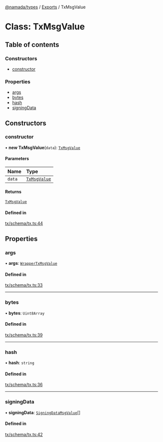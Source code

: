 [@namada/types](../README.md) / [Exports](../modules.md) / TxMsgValue

# Class: TxMsgValue

## Table of contents

### Constructors

- [constructor](TxMsgValue.md#constructor)

### Properties

- [args](TxMsgValue.md#args)
- [bytes](TxMsgValue.md#bytes)
- [hash](TxMsgValue.md#hash)
- [signingData](TxMsgValue.md#signingdata)

## Constructors

### constructor

• **new TxMsgValue**(`data`): [`TxMsgValue`](TxMsgValue.md)

#### Parameters

| Name | Type |
| :------ | :------ |
| `data` | [`TxMsgValue`](TxMsgValue.md) |

#### Returns

[`TxMsgValue`](TxMsgValue.md)

#### Defined in

[tx/schema/tx.ts:44](https://github.com/anoma/namada-interface/blob/48e796bf/packages/types/src/tx/schema/tx.ts#L44)

## Properties

### args

• **args**: [`WrapperTxMsgValue`](WrapperTxMsgValue.md)

#### Defined in

[tx/schema/tx.ts:33](https://github.com/anoma/namada-interface/blob/48e796bf/packages/types/src/tx/schema/tx.ts#L33)

___

### bytes

• **bytes**: `Uint8Array`

#### Defined in

[tx/schema/tx.ts:39](https://github.com/anoma/namada-interface/blob/48e796bf/packages/types/src/tx/schema/tx.ts#L39)

___

### hash

• **hash**: `string`

#### Defined in

[tx/schema/tx.ts:36](https://github.com/anoma/namada-interface/blob/48e796bf/packages/types/src/tx/schema/tx.ts#L36)

___

### signingData

• **signingData**: [`SigningDataMsgValue`](SigningDataMsgValue.md)[]

#### Defined in

[tx/schema/tx.ts:42](https://github.com/anoma/namada-interface/blob/48e796bf/packages/types/src/tx/schema/tx.ts#L42)
